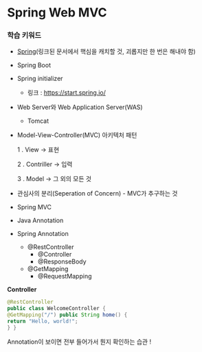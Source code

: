 # Spring Web MVC

### 학습 키워드

* [Spring](https://docs.spring.io/spring-framework/docs/current/reference/html/overview.html#overview)(링크된 문서에서 핵심을 캐치할 것, 괴롭지만 한 번은 해내야 함)
* Spring Boot
* Spring initializer
  * 링크 : https://start.spring.io/
* Web Server와 Web Application Server(WAS)
  * Tomcat
*   Model-View-Controller(MVC) 아키텍처 패턴

    1 . View -> 표현

    2 . Contriller -> 입력&#x20;

    3 . Model -> 그 외의 모든 것
* 관심사의 분리(Seperation of Concern) - MVC가 추구하는 것
* Spring MVC
* Java Annotation
* Spring Annotation
  * @RestController
    * @Controller
    * @ResponseBody
  * @GetMapping
    * @RequestMapping

**Controller**

```java
@RestController 
public class WelcomeController { 
@GetMapping("/") public String home() { 
return "Hello, world!"; 
} }
```

Annotation이 보이면 전부 들어가서 뭔지 확인하는 습관 !
